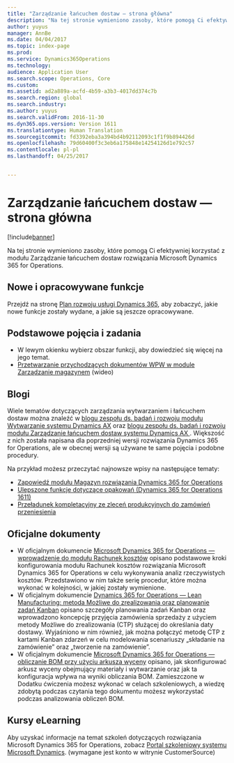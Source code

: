 ```yaml
---
title: "Zarządzanie łańcuchem dostaw — strona główna"
description: "Na tej stronie wymieniono zasoby, które pomogą Ci efektywniej korzystać z modułu Zarządzanie łańcuchem dostaw rozwiązania Microsoft Dynamics 365 for Operations."
author: yuyus
manager: AnnBe
ms.date: 04/04/2017
ms.topic: index-page
ms.prod: 
ms.service: Dynamics365Operations
ms.technology: 
audience: Application User
ms.search.scope: Operations, Core
ms.custom: 
ms.assetid: ad2a889a-acfd-4b59-a3b3-4017dd374c7b
ms.search.region: global
ms.search.industry: 
ms.author: yuyus
ms.search.validFrom: 2016-11-30
ms.dyn365.ops.version: Version 1611
ms.translationtype: Human Translation
ms.sourcegitcommit: fd3392eba3a394bd4b92112093c1f1f9b894426d
ms.openlocfilehash: 79d60400f3c3eb6a175848e14254126d1e792c57
ms.contentlocale: pl-pl
ms.lasthandoff: 04/25/2017


---
```


# <a name="supply-chain-management-home-page"></a>Zarządzanie łańcuchem dostaw — strona główna

[!include[banner](includes/banner.md)]

Na tej stronie wymieniono zasoby, które pomogą Ci efektywniej korzystać z modułu Zarządzanie łańcuchem dostaw rozwiązania Microsoft Dynamics 365 for Operations. 

## <a name="whats-new-and-in-development"></a>Nowe i opracowywane funkcje
Przejdź na stronę <a href="https://roadmap.dynamics.com/">Plan rozwoju usługi Dynamics 365</a>, aby zobaczyć, jakie nowe funkcje zostały wydane, a jakie są jeszcze opracowywane. 

## <a name="core-concepts-and-tasks"></a>Podstawowe pojęcia i zadania
*  W lewym okienku wybierz obszar funkcji, aby dowiedzieć się więcej na jego temat. 
*  <a href="https://mix.office.com/watch/wpf78tr7rjuh/">Przetwarzanie przychodzących dokumentów WPW w module Zarządzanie magazynem</a> (wideo) 


## <a name="blogs"></a>Blogi
Wiele tematów dotyczących zarządzania wytwarzaniem i łańcuchem dostaw można znaleźć w <a href="https://blogs.msdn.microsoft.com/axmfg/">blogu zespołu ds. badań i rozwoju modułu Wytwarzanie systemu Dynamics AX</a> oraz <a href="https://blogs.msdn.microsoft.com/dynamicsaxscm/">blogu zespołu ds. badań i rozwoju modułu Zarządzanie łańcuchem dostaw systemu Dynamics AX </a>. Większość z nich została napisana dla poprzedniej wersji rozwiązania Dynamics 365 for Operations, ale w obecnej wersji są używane te same pojęcia i podobne procedury. 

Na przykład możesz przeczytać najnowsze wpisy na następujące tematy: 
* <a href="https://blogs.msdn.microsoft.com/dynamicsaxscm/2017/01/20/announcing-dynamics-365-for-operations-warehousing/">Zapowiedź modułu Magazyn rozwiązania Dynamics 365 for Operations</a>
* <a href="https://blogs.msdn.microsoft.com/dynamicsaxscm/2016/12/01/improved-packing-functionality-dynamics-365-for-operations-1611/">Ulepszone funkcje dotyczące opakowań (Dynamics 365 for Operations 1611)</a>
* <a href="https://blogs.msdn.microsoft.com/axmfg/2017/02/13/cross-docking-from-production-orders-to-transfer-orders/">Przeładunek kompletacyjny ze zleceń produkcyjnych do zamówień przeniesienia</a>

## <a name="white-papers"></a>Oficjalne dokumenty
* W oficjalnym dokumencie <a href="https://mbs.microsoft.com/customersource/northamerica/AX/learning/documentation/white-papers/msd365optgtstcostacc/">Microsoft Dynamics 365 for Operations — wprowadzenie do modułu Rachunek kosztów</a> opisano podstawowe kroki konfigurowania modułu Rachunek kosztów rozwiązania Microsoft Dynamics 365 for Operations w celu wykonywania analiz rzeczywistych kosztów. Przedstawiono w nim także serię procedur, które można wykonać w kolejności, w jakiej zostały wymienione.
* W oficjalnym dokumencie <a href="https://mbs.microsoft.com/customersource/northamerica/AX/learning/documentation/white-papers/leanmanufkanban365opt/">Dynamics 365 for Operations — Lean Manufacturing: metoda Możliwe do zrealizowania oraz planowanie zadań Kanban</a> opisano szczegóły planowania zadań Kanban oraz wprowadzono koncepcję przyjęcia zamówienia sprzedaży z użyciem metody Możliwe do zrealizowania (CTP) służącej do określania daty dostawy. Wyjaśniono w nim również, jak można połączyć metodę CTP z kartami Kanban zdarzeń w celu modelowania scenariuszy „składanie na zamówienie” oraz „tworzenie na zamówienie”.
* W oficjalnym dokumencie <a href="https://mbs.microsoft.com/customersource/northamerica/AX/learning/documentation/white-papers/365operationsbomcalsheet/">Microsoft Dynamics 365 for Operations — obliczanie BOM przy użyciu arkusza wyceny</a> opisano, jak skonfigurować arkusz wyceny obejmujący materiały i wytwarzanie oraz jak ta konfiguracja wpływa na wyniki obliczania BOM. Zamieszczone w Dodatku ćwiczenia możesz wykonać w celach szkoleniowych, a wiedzę zdobytą podczas czytania tego dokumentu możesz wykorzystać podczas analizowania obliczeń BOM.

## <a name="elearning-courses"></a>Kursy eLearning
Aby uzyskać informacje na temat szkoleń dotyczących rozwiązania Microsoft Dynamics 365 for Operations, zobacz <a href="https://mbspartner.microsoft.com/AX/LearningPlans/">Portal szkoleniowy systemu Microsoft Dynamics</a>. (wymagane jest konto w witrynie CustomerSource) 




